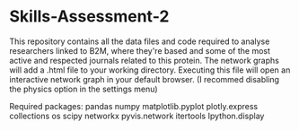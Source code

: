 # Skills-Assessment-2

This repository contains all the data files and code required to analyse researchers linked to B2M, where they're based and some of the most active and respected journals related to this protein. The network graphs will add a .html file to your working directory. Executing this file will open an interactive network graph in your default browser. (I recommed disabling the physics option in the settings menu)

Required packages:
pandas
numpy
matplotlib.pyplot
plotly.express
collections
os
scipy
networkx
pyvis.network
itertools
Ipython.display


